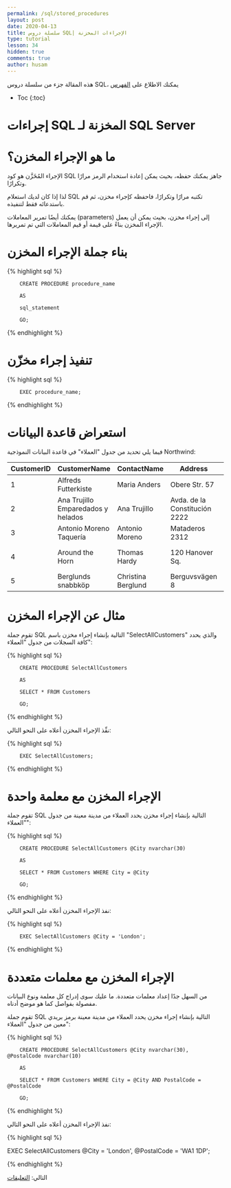 ```yaml
---
permalink: /sql/stored_procedures
layout: post
date: 2020-04-13
title: سلسلة دروس SQL| الإجراءات المخزنة
type: tutorial
lesson: 34
hidden: true
comments: true
author: husam
---
```


هذه المقالة جزء من سلسلة دروس SQL، يمكنك الاطلاع على [الفهرس](intro)

* Toc
{:toc}

# إجراءات SQL المخزنة لـ SQL Server

# ما هو الإجراء المخزن؟

الإجراء المُخَزَّن هو كود SQL جاهز يمكنك حفظه، بحيث يمكن إعادة استخدام الرمز مرارًا وتكرارًا.

لذا إذا كان لديك استعلام SQL تكتبه مرارًا وتكرارًا، فاحفظه كإجراء مخزن، ثم قم باستدعائه فقط لتنفيذه.

يمكنك أيضًا تمرير المعاملات (parameters) إلى إجراء مخزن، بحيث يمكن أن يعمل الإجراء المخزن بناءً على قيمة أو قيم المعاملات التي تم تمريرها.


# بناء جملة الإجراء المخزن

{% highlight sql %}

		CREATE PROCEDURE procedure_name

		AS

		sql_statement

		GO; 

{% endhighlight %}

# تنفيذ إجراء مخزّن

{% highlight sql %}

		EXEC procedure_name;

{% endhighlight %}

# استعراض قاعدة البيانات

فيما يلي تحديد من جدول "العملاء" في قاعدة البيانات النموذجية Northwind:

| CustomerID |	CustomerName |	ContactName |	Address |	City |	PostalCode |	Country |
|----------- | --------------- | ---------- | -------- | ---------- | ------------ | --------- |
| 1 | Alfreds Futterkiste |	Maria Anders |	Obere Str. 57 |	Berlin 	| 12209 |	Germany |
| 2 |	Ana Trujillo Emparedados y helados |	Ana Trujillo |	Avda. de la Constitución 2222 |	México D.F. |	05021 |	Mexico |
| 3 |	Antonio Moreno Taquería |	Antonio Moreno |	Mataderos 2312 |	México D.F. |	05023 |	Mexico |
| 4 | Around the Horn |	Thomas Hardy 	| 120 Hanover Sq. |	London 	WA1 1DP |	UK |
| 5 |	Berglunds snabbköp |	Christina Berglund |	Berguvsvägen 8 |	Luleå |	S-958 22 |	Sweden |

# مثال عن الإجراء المخزن

تقوم جملة SQL التالية بإنشاء إجراء مخزن باسم "SelectAllCustomers" والذي يحدد كافة السجلات من جدول "العملاء":


{% highlight sql %}

		CREATE PROCEDURE SelectAllCustomers

		AS

		SELECT * FROM Customers

		GO;

{% endhighlight %}

نفِّذ الإجراء المخزن أعلاه على النحو التالي:



{% highlight sql %}

		EXEC SelectAllCustomers;

{% endhighlight %}

# الإجراء المخزن مع معلمة واحدة

تقوم جملة SQL التالية بإنشاء إجراء مخزن يحدد العملاء من مدينة معينة من جدول "العملاء":


{% highlight sql %}

		CREATE PROCEDURE SelectAllCustomers @City nvarchar(30)

		AS

		SELECT * FROM Customers WHERE City = @City

		GO;

{% endhighlight %}

نفذ الإجراء المخزن أعلاه على النحو التالي:


{% highlight sql %}

		EXEC SelectAllCustomers @City = 'London'; 

{% endhighlight %}

# الإجراء المخزن مع معلمات متعددة

من السهل جدًا إعداد معلمات متعددة. ما عليك سوى إدراج كل معلمة ونوع البيانات مفصولة بفواصل كما هو موضح أدناه.

تقوم جملة SQL التالية بإنشاء إجراء مخزن يحدد العملاء من مدينة معينة برمز بريدي معين من جدول "العملاء":



{% highlight sql %}

		CREATE PROCEDURE SelectAllCustomers @City nvarchar(30), @PostalCode nvarchar(10)

		AS

		SELECT * FROM Customers WHERE City = @City AND PostalCode = @PostalCode

		GO;

{% endhighlight %}

نفذ الإجراء المخزن أعلاه على النحو التالي:


{% highlight sql %}

EXEC SelectAllCustomers @City = 'London', @PostalCode = 'WA1 1DP'; 

{% endhighlight %}

التالي: [التعليقات](comments)

